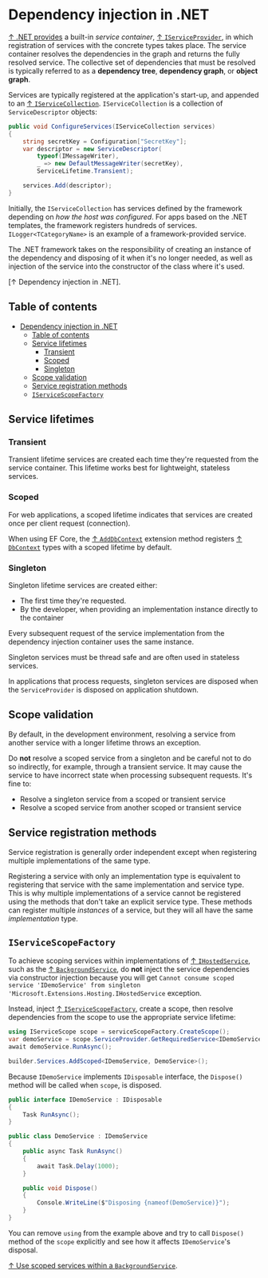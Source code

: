 # Dependency injection in .NET

[↑ .NET provides](https://docs.microsoft.com/en-us/dotnet/core/extensions/dependency-injection) a built-in *service container*, [↑ `IServiceProvider`](https://learn.microsoft.com/en-us/dotnet/api/system.iserviceprovider), in which registration of services with the concrete types takes place. The service container resolves the dependencies in the graph and returns the fully resolved service. The collective set of dependencies that must be resolved is typically referred to as a **dependency tree**, **dependency graph**, or **object graph**.

Services are typically registered at the application's start-up, and appended to an [↑ `IServiceCollection`](https://learn.microsoft.com/en-us/dotnet/api/microsoft.extensions.dependencyinjection.iservicecollection). `IServiceCollection` is a collection of `ServiceDescriptor` objects:

```csharp
public void ConfigureServices(IServiceCollection services)
{
    string secretKey = Configuration["SecretKey"];
    var descriptor = new ServiceDescriptor(
        typeof(IMessageWriter),
        _ => new DefaultMessageWriter(secretKey),
        ServiceLifetime.Transient);

    services.Add(descriptor);
}
```

Initially, the `IServiceCollection` has services defined by the framework depending on *how the host was configured*. For apps based on the .NET templates, the framework registers hundreds of services. `ILogger<TCategoryName>` is an example of a framework-provided service.

The .NET framework takes on the responsibility of creating an instance of the dependency and disposing of it when it's no longer needed, as well as injection of the service into the constructor of the class where it's used.

[↑ Dependency injection in .NET].

## Table of contents

- [Dependency injection in .NET](#dependency-injection-in-net)
  - [Table of contents](#table-of-contents)
  - [Service lifetimes](#service-lifetimes)
    - [Transient](#transient)
    - [Scoped](#scoped)
    - [Singleton](#singleton)
  - [Scope validation](#scope-validation)
  - [Service registration methods](#service-registration-methods)
  - [`IServiceScopeFactory`](#iservicescopefactory)

## Service lifetimes

### Transient

Transient lifetime services are created each time they're requested from the service container. This lifetime works best for lightweight, stateless services.

### Scoped

For web applications, a scoped lifetime indicates that services are created once per client request (connection).

When using EF Core, the [↑ `AddDbContext`](https://learn.microsoft.com/en-us/dotnet/api/microsoft.extensions.dependencyinjection.entityframeworkservicecollectionextensions.adddbcontext) extension method registers [↑ `DbContext`](https://learn.microsoft.com/en-us/dotnet/api/system.data.entity.dbcontext) types with a scoped lifetime by default.

### Singleton

Singleton lifetime services are created either:

- The first time they're requested.
- By the developer, when providing an implementation instance directly to the container

Every subsequent request of the service implementation from the dependency injection container uses the same instance.

Singleton services must be thread safe and are often used in stateless services.

In applications that process requests, singleton services are disposed when the `ServiceProvider` is disposed on application shutdown.

## Scope validation

By default, in the development environment, resolving a service from another service with a longer lifetime throws an exception.

Do **not** resolve a scoped service from a singleton and be careful not to do so indirectly, for example, through a transient service. It may cause the service to have incorrect state when processing subsequent requests. It's fine to:

- Resolve a singleton service from a scoped or transient service
- Resolve a scoped service from another scoped or transient service

## Service registration methods

Service registration is generally order independent except when registering multiple implementations of the same type.

Registering a service with only an implementation type is equivalent to registering that service with the same implementation and service type. This is why multiple implementations of a service cannot be registered using the methods that don't take an explicit service type. These methods can register multiple *instances* of a service, but they will all have the same *implementation* type.

## `IServiceScopeFactory`

To achieve scoping services within implementations of [↑ `IHostedService`](https://learn.microsoft.com/en-us/dotnet/api/microsoft.extensions.hosting.ihostedservice), such as the [↑ `BackgroundService`](https://learn.microsoft.com/en-us/dotnet/api/microsoft.extensions.hosting.backgroundservice), do **not** inject the service dependencies via constructor injection because you will get `Cannot consume scoped service 'IDemoService' from singleton 'Microsoft.Extensions.Hosting.IHostedService` exception.

Instead, inject [↑ `IServiceScopeFactory`](https://learn.microsoft.com/en-us/dotnet/api/microsoft.extensions.dependencyinjection.iservicescopefactory), create a scope, then resolve dependencies from the scope to use the appropriate service lifetime:

```csharp
using IServiceScope scope = serviceScopeFactory.CreateScope();
var demoService = scope.ServiceProvider.GetRequiredService<IDemoService>();
await demoService.RunAsync();
```

```csharp
builder.Services.AddScoped<IDemoService, DemoService>();
```

Because `IDemoService` implements `IDisposable` interface, the `Dispose()` method will be called when `scope`, is disposed.

```csharp
public interface IDemoService : IDisposable
{
    Task RunAsync();
}

public class DemoService : IDemoService
{
    public async Task RunAsync()
    {
        await Task.Delay(1000);
    }

    public void Dispose()
    {
        Console.WriteLine($"Disposing {nameof(DemoService)}");
    }
}
```

You can remove `using` from the example above and try to call `Dispose()` method of the `scope` explicitly and see how it affects `IDemoService`'s disposal.

[↑ Use scoped services within a `BackgroundService`](https://learn.microsoft.com/en-us/dotnet/core/extensions/scoped-service).
